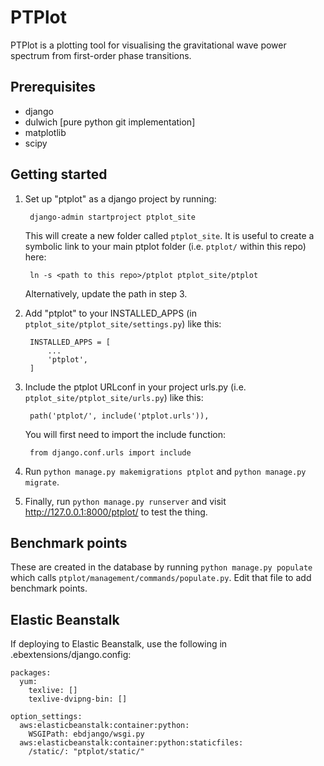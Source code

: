 PTPlot
======

PTPlot is a plotting tool for visualising the gravitational wave power
spectrum from first-order phase transitions.

Prerequisites
-------------

- django
- dulwich [pure python git implementation]
- matplotlib
- scipy

Getting started
---------------

1. Set up "ptplot" as a django project by running:

        django-admin startproject ptplot_site

    This will create a new folder called `ptplot_site`. It is useful
	to create a symbolic link to your main ptplot folder (i.e. `ptplot/`
	within this repo) here:

        ln -s <path to this repo>/ptplot ptplot_site/ptplot

    Alternatively, update the path in step 3.

2. Add "ptplot" to your INSTALLED_APPS (in `ptplot_site/ptplot_site/settings.py`) like this:

        INSTALLED_APPS = [
            ...
            'ptplot',
        ]

3. Include the ptplot URLconf in your project urls.py (i.e. `ptplot_site/ptplot_site/urls.py`) like this:

        path('ptplot/', include('ptplot.urls')),

    You will first need to import the include function:

        from django.conf.urls import include

4. Run `python manage.py makemigrations ptplot` and `python manage.py migrate`.

5. Finally, run `python manage.py runserver` and visit http://127.0.0.1:8000/ptplot/ to test the thing.

Benchmark points
----------------

These are created in the database by running `python manage.py
populate` which calls `ptplot/management/commands/populate.py`. Edit
that file to add benchmark points.

Elastic Beanstalk
-----------------

If deploying to Elastic Beanstalk, use the following in
.ebextensions/django.config:

    packages:
      yum:
        texlive: []
        texlive-dvipng-bin: []

    option_settings:
      aws:elasticbeanstalk:container:python:
        WSGIPath: ebdjango/wsgi.py
      aws:elasticbeanstalk:container:python:staticfiles:
        /static/: "ptplot/static/"
